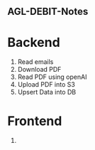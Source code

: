 ## AGL-DEBIT-Notes


# Backend
1. Read emails 
2. Download PDF
3. Read PDF using openAI
4. Upload PDF into S3
5. Upsert Data into DB

# Frontend
1. 
